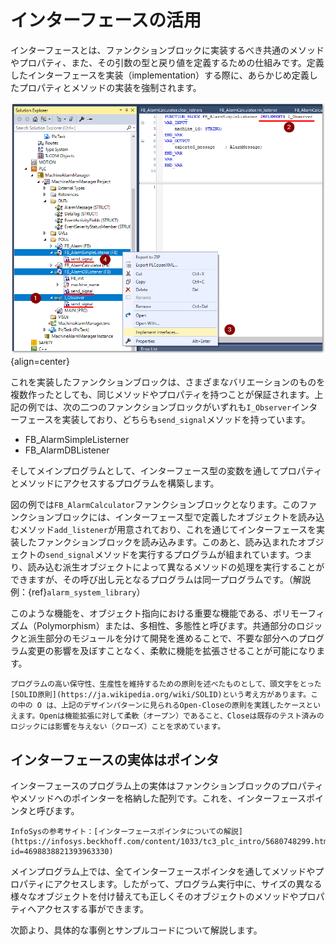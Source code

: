 # インターフェースの活用

インターフェースとは、ファンクションブロックに実装するべき共通のメソッドやプロパティ、また、その引数の型と戻り値を定義するための仕組みです。定義したインターフェースを実装（implementation）する際に、あらかじめ定義したプロパティとメソッドの実装を強制されます。

![](assets/2024-01-09-13-54-07.png){align=center}

これを実装したファンクションブロックは、さまざまなバリエーションのものを複数作ったとしても、同じメソッドやプロパティを持つことが保証されます。上記の例では、次の二つのファンクションブロックがいずれも`I_Observer`インターフェースを実装しており、どちらも`send_signal`メソッドを持っています。

* FB_AlarmSimpleListerner 
* FB_AlarmDBListener

そしてメインプログラムとして、インターフェース型の変数を通してプロパティとメソッドにアクセスするプログラムを構築します。

図の例では`FB_AlarmCalculator`ファンクションブロックとなります。このファンクションブロックには、インターフェース型で定義したオブジェクトを読み込むメソッド`add_listener`が用意されており、これを通じてインターフェースを実装したファンクションブロックを読み込みます。このあと、読み込まれたオブジェクトの`send_signal`メソッドを実行するプログラムが組まれています。つまり、読み込む派生オブジェクトによって異なるメソッドの処理を実行することができますが、その呼び出し元となるプログラムは同一プログラムです。（解説例：{ref}`alarm_system_library`）

このような機能を、オブジェクト指向における重要な機能である、ポリモーフィズム（Polymorphism）または、多相性、多態性と呼びます。共通部分のロジックと派生部分のモジュールを分けて開発を進めることで、不要な部分へのプログラム変更の影響を及ぼすことなく、柔軟に機能を拡張させることが可能になります。

```{note}
プログラムの高い保守性、生産性を維持するための原則を述べたものとして、頭文字をとった[SOLID原則](https://ja.wikipedia.org/wiki/SOLID)という考え方があります。この中の O は、上記のデザインパターンに見られるOpen-Closeの原則を実践したケースといえます。Openは機能拡張に対して柔軟（オープン）であること、Closeは既存のテスト済みのロジックには影響を与えない（クローズ）ことを求めています。
```

## インターフェースの実体はポインタ

インターフェースのプログラム上の実体はファンクションブロックのプロパティやメソッドへのポインターを格納した配列です。これを、インターフェースポインタと呼びます。

```{note}
InfoSysの参考サイト：[インターフェースポインタについての解説](https://infosys.beckhoff.com/content/1033/tc3_plc_intro/5680748299.html?id=4698838821393963330)
```

メインプログラム上では、全てインターフェースポインタを通してメソッドやプロパティにアクセスします。したがって、プログラム実行中に、サイズの異なる様々なオブジェクトを付け替えても正しくそのオブジェクトのメソッドやプロパティへアクセスする事ができます。

次節より、具体的な事例とサンプルコードについて解説します。
